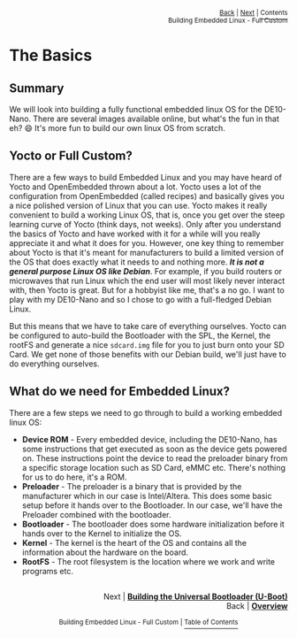 <p align="right"><sup><a href="README.md#building-embedded-linux---full-custom">Back</a> | <a href="Building-the-Universal-Bootloader-U-Boot.md">Next</a> | </sup><a href="README.md#building-embedded-linux---full-custom"><sup>Contents</sup></a>
<br/>
<sup>Building Embedded Linux - Full Custom</sup></p>

# The Basics

## Summary

We will look into building a fully functional embedded linux OS for the DE10-Nano. There are several images available online, but what's the fun in that eh? :smile: It's more fun to build our own linux OS from scratch.

## Yocto or Full Custom?

There are a few ways to build Embedded Linux and you may have heard of Yocto and OpenEmbedded thrown about a lot. Yocto uses a lot of the configuration from OpenEmbedded (called recipes) and basically gives you a nice polished version of Linux that you can use. Yocto makes it really convenient to build a working Linux OS, that is, once you get over the steep learning curve of Yocto (think days, not weeks). Only after you understand the basics of Yocto and have worked with it for a while will you really appreciate it and what it does for you. However, one key thing to remember about Yocto is that it's meant for manufacturers to build a limited version of the OS that does exactly what it needs to and nothing more. _**It is not a general purpose Linux OS like Debian**_. For example, if you build routers or microwaves that run Linux which the end user will most likely never interact with, then Yocto is great. But for a hobbyist like me, that's a no go. I want to play with my DE10-Nano and so I chose to go with a full-fledged Debian Linux.

But this means that we have to take care of everything ourselves. Yocto can be configured to auto-build the Bootloader with the SPL, the Kernel, the rootFS and generate a nice `sdcard.img` file for you to just burn onto your SD Card. We get none of those benefits with our Debian build, we'll just have to do everything ourselves.

## What do we need for Embedded Linux?

There are a few steps we need to go through to build a working embedded linux OS:

- **Device ROM** - Every embedded device, including the DE10-Nano, has some instructions that get executed as soon as the device gets powered on. These instructions point the device to read the preloader binary from a specific storage location such as SD Card, eMMC etc. There's nothing for us to do here, it's a ROM.
- **Preloader** - The preloader is a binary that is provided by the manufacturer which in our case is Intel/Altera. This does some basic setup before it hands over to the Bootloader. In our case, we'll have the Preloader combined with the bootloader.
- **Bootloader** - The bootloader does some hardware initialization before it hands over to the Kernel to initialize the OS.
- **Kernel** - The kernel is the heart of the OS and contains all the information about the hardware on the board.
- **RootFS** - The root filesystem is the location where we work and write programs etc.

##

<p align="right">Next | <b><a href="Building-the-Universal-Bootloader-U-Boot.md">Building the Universal Bootloader (U-Boot)</a></b>
<br/>
Back | <b><a href="README.md#building-embedded-linux---full-custom">Overview</a></p>
</b><p align="center"><sup>Building Embedded Linux - Full Custom | </sup><a href="README.md#building-embedded-linux---full-custom"><sup>Table of Contents</sup></a></p>
